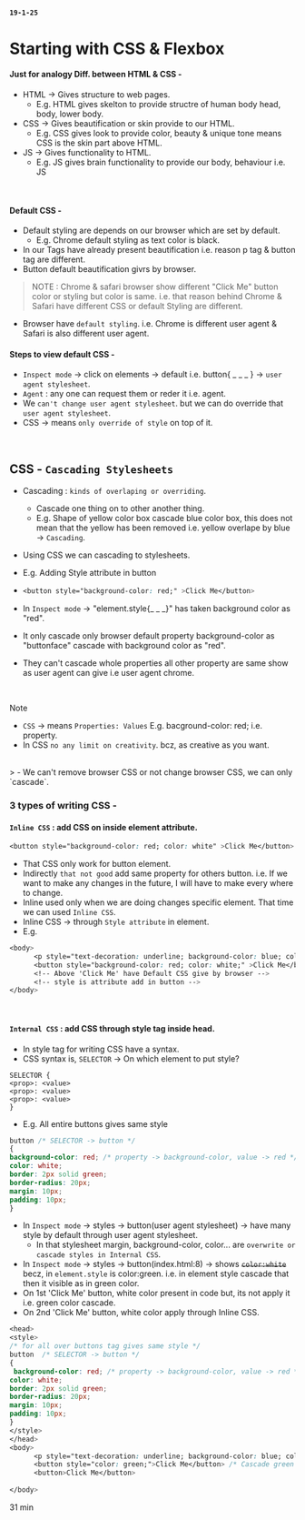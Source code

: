 
#### `19-1-25`

# Starting with CSS & Flexbox

#### Just for analogy Diff. between HTML & CSS -
- HTML -> Gives structure to web pages.
  - E.g. HTML gives skelton to provide structre of human body head, body, lower body.
- CSS -> Gives beautification or skin provide to our HTML.
  - E.g. CSS  gives look to provide color, beauty & unique tone means CSS is the skin part above HTML.
- JS -> Gives functionality to HTML.
  - E.g. JS gives brain functionality to provide our body, behaviour i.e. JS
<br>


#### Default CSS -
- Default styling are depends on our browser which are set by default.
  - E.g. Chrome default styling as text color is black.
- In our Tags have already present beautification i.e. reason p tag & button tag are different.
- Button default beautification givrs by browser.
  
> NOTE : Chrome & safari browser show different "Click Me" button color or styling but color is same. i.e. that reason behind Chrome & Safari have different CSS or default Styling are different.

- Browser have `default styling`. i.e. Chrome is different user agent & Safari is also different user agent.

#### Steps to view default CSS -
- `Inspect mode` -> click on elements -> default i.e. button{ _ _ _ } -> `user agent stylesheet`.
- `Agent` : any one can request them or reder it i.e. agent.
- We `can't change user agent stylesheet`. but we can do override that `user agent stylesheet`.
- CSS -> means `only override of style` on top of it.
<br>

## CSS - `Cascading Stylesheets`
- Cascading : `kinds of overlaping or overriding`.
  - Cascade one thing on to other another thing.
  - E.g. Shape of yellow color box cascade blue color box, this does not mean that the yellow has been removed i.e. yellow overlape by blue -> `Cascading`.
- Using CSS we can cascading to stylesheets.
- E.g. Adding Style attribute in button
- ``` CSS
  <button style="background-color: red;" >Click Me</button>
  ```

- In `Inspect mode` -> "element.style{_ _ _}" has taken background color as "red".
- It only cascade only browser default property background-color as "buttonface" cascade with background color as "red".
- They can't cascade whole properties all other property are same show as user agent can give i.e user agent chrome.
<br>

> [!NOTE]
> - `CSS` -> means `Properties: Values` E.g. bacground-color: red; i.e. property.
> - In CSS `no any limit on creativity`. bcz, as creative as you want.
<br>
> - We can't remove browser CSS or not change browser CSS, we can only `cascade`.
<br>


### 3 types of writing CSS -

#### `Inline CSS` : add CSS on inside element attribute.
``` CSS
<button style="background-color: red; color: white" >Click Me</button>
```
- That CSS only work for button element.
- Indirectly `that not good` add same property for others button. i.e. If we want to make any changes in the future, I will have to make every where to change.
- Inline used only when we are doing changes specific element. That time we can used `Inline CSS`.
- Inline CSS -> through `Style attribute` in element.
- E.g.
``` CSS
<body>
      <p style="text-decoration: underline; background-color: blue; color: white;">This is a CSS Class</p>
      <button style="background-color: red; color: white;" >Click Me</button>
      <!-- Above 'Click Me' have Default CSS give by browser -->
      <!-- style is attribute add in button -->
</body>
```
<br>

#### `Internal CSS` : add CSS through style tag inside head.
- In style tag for writing CSS have a syntax.
- CSS syntax is, `SELECTOR` -> On which element to put style?
``` 
SELECTOR {
<prop>: <value>
<prop>: <value>
<prop>: <value>
}
```
- E.g. All entire buttons gives same style 
``` CSS
button /* SELECTOR -> button */
{ 
background-color: red; /* property -> background-color, value -> red */
color: white;
border: 2px solid green;
border-radius: 20px;
margin: 10px;
padding: 10px;
}
```
- In `Inspect mode` -> styles -> button(user agent stylesheet) -> have many style by default through user agent stylesheet.
  - In that stylesheet margin, background-color, color... are `overwrite or cascade styles in Internal CSS`.
- In `Inspect mode` -> styles -> button(index.html:8) -> shows ~~`color:white`~~ becz, in `element.style` is color:green. i.e. in element style cascade that then it visible as in green color.
- On 1st 'Click Me' button, white color present in code but, its not apply it i.e. green color cascade.
- On 2nd 'Click Me' button, white color apply through Inline CSS.

```CSS
<head>
<style>
/* for all over buttons tag gives same style */
button  /* SELECTOR -> button */
{
 background-color: red; /* property -> background-color, value -> red */
color: white;
border: 2px solid green;
border-radius: 20px;
margin: 10px;
padding: 10px;
}
</style>
</head>
<body>
      <p style="text-decoration: underline; background-color: blue; color: white;">This is a CSS Class</p>
      <button style="color: green;">Click Me</button> /* Cascade green color on white*/
      <button>Click Me</button>
      
</body>
```

31 min

